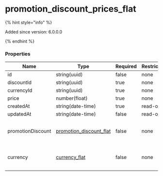 
# promotion_discount_prices_flat

{% hint style="info" %}

Added since version: 6.0.0.0

{% endhint %}

### Properties

|Name|Type|Required|Restrictions|Description|
|---|---|---|---|---|
|id|string(uuid)|false|none|none|
|discountId|string(uuid)|true|none|none|
|currencyId|string(uuid)|true|none|none|
|price|number(float)|true|none|none|
|createdAt|string(date-time)|true|read-only|none|
|updatedAt|string(date-time)|false|read-only|none|
|promotionDiscount|[promotion_discount_flat](/schema/promotion_discount_flat.md)|false|none|Added since version: 6.0.0.0|
|currency|[currency_flat](/schema/currency_flat.md)|false|none|Added since version: 6.0.0.0|
